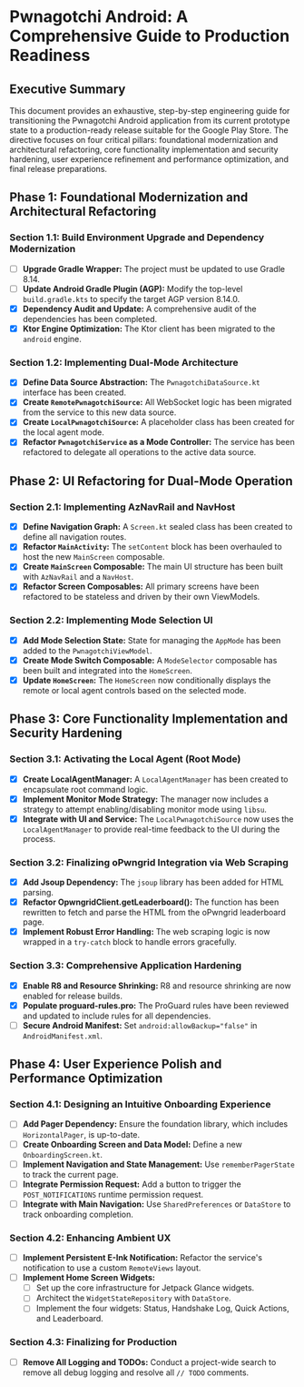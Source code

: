 # Pwnagotchi Android: A Comprehensive Guide to Production Readiness

## Executive Summary

This document provides an exhaustive, step-by-step engineering guide for transitioning the Pwnagotchi Android application from its current prototype state to a production-ready release suitable for the Google Play Store. The directive focuses on four critical pillars: foundational modernization and architectural refactoring, core functionality implementation and security hardening, user experience refinement and performance optimization, and final release preparations.

## Phase 1: Foundational Modernization and Architectural Refactoring

### Section 1.1: Build Environment Upgrade and Dependency Modernization
- [ ] **Upgrade Gradle Wrapper:** The project must be updated to use Gradle 8.14.
- [ ] **Update Android Gradle Plugin (AGP):** Modify the top-level `build.gradle.kts` to specify the target AGP version 8.14.0.
- [x] **Dependency Audit and Update:** A comprehensive audit of the dependencies has been completed.
- [x] **Ktor Engine Optimization:** The Ktor client has been migrated to the `android` engine.

### Section 1.2: Implementing Dual-Mode Architecture
- [x] **Define Data Source Abstraction:** The `PwnagotchiDataSource.kt` interface has been created.
- [x] **Create `RemotePwnagotchiSource`:** All WebSocket logic has been migrated from the service to this new data source.
- [x] **Create `LocalPwnagotchiSource`:** A placeholder class has been created for the local agent mode.
- [x] **Refactor `PwnagotchiService` as a Mode Controller:** The service has been refactored to delegate all operations to the active data source.

## Phase 2: UI Refactoring for Dual-Mode Operation

### Section 2.1: Implementing AzNavRail and NavHost
- [x] **Define Navigation Graph:** A `Screen.kt` sealed class has been created to define all navigation routes.
- [x] **Refactor `MainActivity`:** The `setContent` block has been overhauled to host the new `MainScreen` composable.
- [x] **Create `MainScreen` Composable:** The main UI structure has been built with `AzNavRail` and a `NavHost`.
- [x] **Refactor Screen Composables:** All primary screens have been refactored to be stateless and driven by their own ViewModels.

### Section 2.2: Implementing Mode Selection UI
- [x] **Add Mode Selection State:** State for managing the `AppMode` has been added to the `PwnagotchiViewModel`.
- [x] **Create Mode Switch Composable:** A `ModeSelector` composable has been built and integrated into the `HomeScreen`.
- [x] **Update `HomeScreen`:** The `HomeScreen` now conditionally displays the remote or local agent controls based on the selected mode.

## Phase 3: Core Functionality Implementation and Security Hardening

### Section 3.1: Activating the Local Agent (Root Mode)
- [x] **Create LocalAgentManager:** A `LocalAgentManager` has been created to encapsulate root command logic.
- [x] **Implement Monitor Mode Strategy:** The manager now includes a strategy to attempt enabling/disabling monitor mode using `libsu`.
- [x] **Integrate with UI and Service:** The `LocalPwnagotchiSource` now uses the `LocalAgentManager` to provide real-time feedback to the UI during the process.

### Section 3.2: Finalizing oPwngrid Integration via Web Scraping
- [x] **Add Jsoup Dependency:** The `jsoup` library has been added for HTML parsing.
- [x] **Refactor OpwngridClient.getLeaderboard():** The function has been rewritten to fetch and parse the HTML from the oPwngrid leaderboard page.
- [x] **Implement Robust Error Handling:** The web scraping logic is now wrapped in a `try-catch` block to handle errors gracefully.

### Section 3.3: Comprehensive Application Hardening
- [x] **Enable R8 and Resource Shrinking:** R8 and resource shrinking are now enabled for release builds.
- [x] **Populate proguard-rules.pro:** The ProGuard rules have been reviewed and updated to include rules for all dependencies.
- [ ] **Secure Android Manifest:** Set `android:allowBackup="false"` in `AndroidManifest.xml`.

## Phase 4: User Experience Polish and Performance Optimization

### Section 4.1: Designing an Intuitive Onboarding Experience
- [ ] **Add Pager Dependency:** Ensure the foundation library, which includes `HorizontalPager`, is up-to-date.
- [ ] **Create Onboarding Screen and Data Model:** Define a new `OnboardingScreen.kt`.
- [ ] **Implement Navigation and State Management:** Use `rememberPagerState` to track the current page.
- [ ] **Integrate Permission Request:** Add a button to trigger the `POST_NOTIFICATIONS` runtime permission request.
- [ ] **Integrate with Main Navigation:** Use `SharedPreferences` or `DataStore` to track onboarding completion.

### Section 4.2: Enhancing Ambient UX
- [ ] **Implement Persistent E-Ink Notification:** Refactor the service's notification to use a custom `RemoteViews` layout.
- [ ] **Implement Home Screen Widgets:**
    - [ ] Set up the core infrastructure for Jetpack Glance widgets.
    - [ ] Architect the `WidgetStateRepository` with `DataStore`.
    - [ ] Implement the four widgets: Status, Handshake Log, Quick Actions, and Leaderboard.

### Section 4.3: Finalizing for Production
- [ ] **Remove All Logging and TODOs:** Conduct a project-wide search to remove all debug logging and resolve all `// TODO` comments.